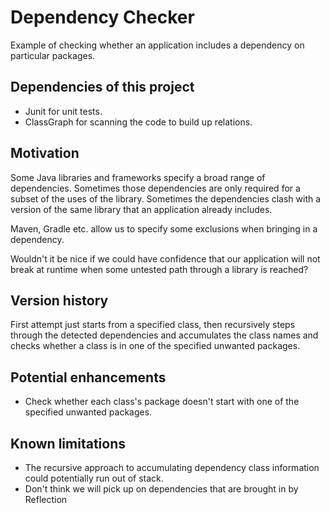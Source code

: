 # Dependency Checker

Example of checking whether an application includes a dependency on particular packages.

## Dependencies of this project
- Junit for unit tests.
- ClassGraph for scanning the code to build up relations.

## Motivation
Some Java libraries and frameworks specify a broad range of dependencies. 
Sometimes those dependencies are only required for a subset of the uses of the library.
Sometimes the dependencies clash with a version of the same library that an application
already includes.

Maven, Gradle etc. allow us to specify some exclusions when bringing in a dependency.

Wouldn't it be nice if we could have confidence that our application will not break at
runtime when some untested path through a library is reached?


## Version history
First attempt just starts from a specified class, then recursively steps through the detected dependencies
and accumulates the class names and checks whether a class is in one of the specified unwanted
packages.

## Potential enhancements
- Check whether each class's package doesn't start with one of the specified unwanted packages.

## Known limitations
- The recursive approach to accumulating dependency class information could potentially run out of stack.
- Don't think we will pick up on dependencies that are brought in by Reflection
 

    